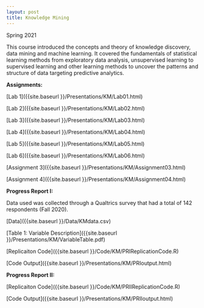 ```yaml
---
layout: post
title: Knowledge Mining
---
```


Spring 2021

This course introduced the concepts and theory of knowledge discovery, data mining and machine learning. It covered the fundamentals of statistical learning
methods from exploratory data analysis, unsupervised learning to supervised learning and other learning methods to uncover the patterns and structure of data 
targeting predictive analytics.

**Assignments:**

[Lab 1]({{site.baseurl }}/Presentations/KM/Lab01.html)


[Lab 2]({{site.baseurl }}/Presentations/KM/Lab02.html)


[Lab 3]({{site.baseurl }}/Presentations/KM/Lab03.html)


[Lab 4]({{site.baseurl }}/Presentations/KM/Lab04.html)


[Lab 5]({{site.baseurl }}/Presentations/KM/Lab05.html)


[Lab 6]({{site.baseurl }}/Presentations/KM/Lab06.html)


[Assignment 3]({{site.baseurl }}/Presentations/KM/Assignment03.html)


[Assignment 4]({{site.baseurl }}/Presentations/KM/Assignment04.html)

**Progress Report I:**

Data used was collected through a Qualtrics survey that had a total of 142 respondents (Fall 2020).

[Data]({{site.baseurl }}/Data/KMdata.csv)


[Table 1: Variable Description]({{site.baseurl }}/Presentations/KM/VariableTable.pdf)


[Replicaiton Code]({{site.baseurl }}/Code/KM/PRIReplicationCode.R)


[Code Output]({{site.baseurl }}/Presentations/KM/PRIoutput.html)

**Progress Report II:**

[Replicaiton Code]({{site.baseurl }}/Code/KM/PRIIReplicationCode.R)


[Code Output]({{site.baseurl }}/Presentations/KM/PRIIoutput.html)
